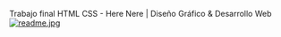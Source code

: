 Trabajo final HTML CSS - Here Nere | Diseño Gráfico & Desarrollo Web
[![readme.jpg](https://i.postimg.cc/qvNPjp37/readme.jpg)](https://postimg.cc/dhKN0PnM)
